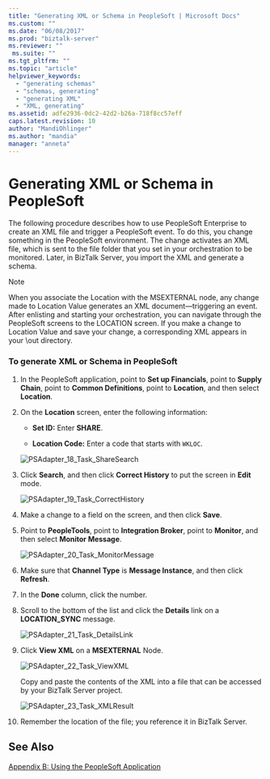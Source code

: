 ```yaml
---
title: "Generating XML or Schema in PeopleSoft | Microsoft Docs"
ms.custom: ""
ms.date: "06/08/2017"
ms.prod: "biztalk-server"
ms.reviewer: ""
 ms.suite: ""
ms.tgt_pltfrm: ""
ms.topic: "article"
helpviewer_keywords: 
  - "generating schemas"
  - "schemas, generating"
  - "generating XML"
  - "XML, generating"
ms.assetid: adfe2936-0dc2-42d2-b26a-718f8cc57eff
caps.latest.revision: 10
author: "MandiOhlinger"
ms.author: "mandia"
manager: "anneta"
---
```

# Generating XML or Schema in PeopleSoft
The following procedure describes how to use PeopleSoft Enterprise to create an XML file and trigger a PeopleSoft event. To do this, you change something in the PeopleSoft environment. The change activates an XML file, which is sent to the file folder that you set in your orchestration to be monitored. Later, in BizTalk Server, you import the XML and generate a schema.  
  
> [!NOTE]
>  When you associate the Location with the MSEXTERNAL node, any change made to Location Value generates an XML document—triggering an event. After enlisting and starting your orchestration, you can navigate through the PeopleSoft screens to the LOCATION screen. If you make a change to Location Value and save your change, a corresponding XML appears in your \out directory.  
  
### To generate XML or Schema in PeopleSoft  
  
1.  In the PeopleSoft application, point to **Set up Financials**, point to **Supply Chain**, point to **Common Definitions**, point to **Location**, and then select **Location**.  
  
2.  On the **Location** screen, enter the following information:  
  
    -   **Set ID:** Enter **SHARE**.  
  
    -   **Location Code:** Enter a code that starts with `WKLOC`.  
  
     ![](../core/media/psadapter-18-task-sharesearch.gif "PSAdapter_18_Task_ShareSearch")  
  
3.  Click **Search**, and then click **Correct History** to put the screen in **Edit** mode.  
  
     ![](../core/media/psadapter-19-task-correcthistory.gif "PSAdapter_19_Task_CorrectHistory")  
  
4.  Make a change to a field on the screen, and then click **Save**.  
  
5.  Point to **PeopleTools**, point to **Integration Broker**, point to **Monitor**, and then select **Monitor Message**.  
  
     ![](../core/media/psadapter-20-task-monitormessage.gif "PSAdapter_20_Task_MonitorMessage")  
  
6.  Make sure that **Channel Type** is **Message Instance**, and then click **Refresh**.  
  
7.  In the **Done** column, click the number.  
  
8.  Scroll to the bottom of the list and click the **Details** link on a **LOCATION_SYNC** message.  
  
     ![](../core/media/psadapter-21-task-detailslink.gif "PSAdapter_21_Task_DetailsLink")  
  
9. Click **View XML** on a **MSEXTERNAL** Node.  
  
     ![](../core/media/psadapter-22-task-viewxml.gif "PSAdapter_22_Task_ViewXML")  
  
     Copy and paste the contents of the XML into a file that can be accessed by your BizTalk Server project.  
  
     ![](../core/media/psadapter-23-task-xmlresult.gif "PSAdapter_23_Task_XMLResult")  
  
10. Remember the location of the file;  you reference it in BizTalk Server.  
  
## See Also  
 [Appendix B: Using the PeopleSoft Application](../core/appendix-b-using-the-peoplesoft-application.md)